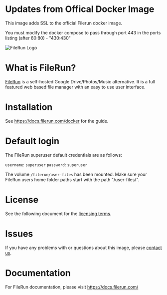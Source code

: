 Updates from Offical Docker Image
==================

This image adds SSL to the official Filerun docker image. 

You must modify the docker compose to pass through port 443 in the  ports listing (after 80:80)
      - "430:430"


![FileRun Logo](https://filerun.com/images/long-logo.png)

What is FileRun?
==================

[FileRun](https://filerun.com) is a self-hosted Google Drive/Photos/Music alternative. It is a full featured web based file manager with an easy to use user interface.

Installation
==================
See https://docs.filerun.com/docker for the guide.

Default login
==================

The FileRun superuser default credentials are as follows:

``username``: ``superuser``
``password``: ``superuser``

The volume ``/filerun/user-files`` has been mounted. Make sure your FileRun users home folder paths start with the path "/user-files/".

License
==================
See the following document for the [licensing terms](https://goo.gl/wk2FSs).

Issues
==================
If you have any problems with or questions about this image, please [contact us](https://filerun.com/contact).

Documentation
==================
For FileRun documentation, please visit https://docs.filerun.com/
